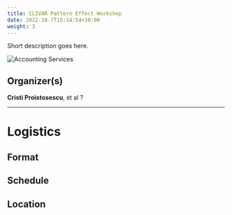 ```yaml
---
title: CLIVAR Pattern Effect Workshop
date: 2022-10-7T15:14:54+10:00
weight: 3
---
```


Short description goes here.

![Accounting Services](/images/austin-distel-nGc5RT2HmF0-unsplash.jpg)

## Organizer(s)
**Cristi Proistosescu**, et al ?

---
# Logistics
## Format


## Schedule


## Location